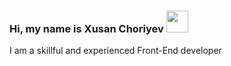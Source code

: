 ### Hi, my name is Xusan Choriyev  <img src="https://i.giphy.com/media/gM5qFksULw54NMWyry/giphy.webp" width="35px"></img>
I am a skillful and experienced Front-End developer






